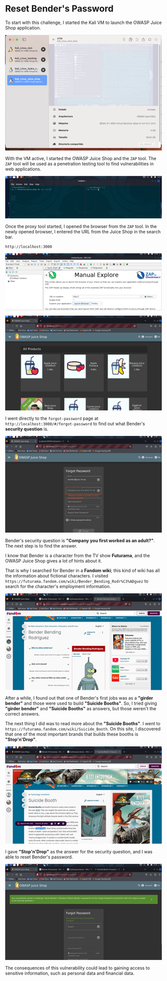 # Reset Bender's Password

To start with this challenge, I started the Kali VM to launch the OWASP Juice Shop application.

![Kali VM](imgs/bander_kali_vm.png)

With the VM active, I started the OWASP Juice Shop and the `ZAP` tool. The `ZAP` tool will be used as a penetration testing tool to find vulnerabilities in web applications.

![Start Juice Shop and ZAP](imgs/bender_start_app_zarp.png)

Once the proxy tool started, I opened the browser from the `ZAP` tool. In the newly opened browser, I entered the URL from the Juice Shop in the search bar.

```
http://localhost:3000
```

![Launch browser from ZAP](imgs/bender_brwser_lauch.png)

![Localhost](imgs/juice_sh_localhost.png)

I went directly to the `forgot-password` page at `http://localhost:3000/#/forgot-password` to find out what Bender's **security question** is.

![Security question](imgs/secure_question.png)

Bender's security question is **"Company you first worked as an adult?"**. The next step is to find the answer.

I know that Bender is a character from the TV show **Futurama**, and the OWASP Juice Shop gives a lot of hints about it.

That is why I searched for Bender in a **Fandom wiki**; this kind of wiki has all the information about fictional characters. I visited `https://futurama.fandom.com/wiki/Bender_Bending_Rodr%C3%ADguez` to search for the character's employment information.

![Bender wiki profile](imgs/bender_wikia.png)

After a while, I found out that one of Bender's first jobs was as a **"girder bender"** and those were used to build **"Suicide Booths"**. So, I tried giving **"girder bender"** and **"Suicide Booths"** as answers, but those weren't the correct answers.

The next thing I did was to read more about the **"Suicide Booths"**. I went to `https://futurama.fandom.com/wiki/Suicide_Booth`. On this site, I discovered that one of the most important brands that builds these booths is **"Stop'n'Drop"**.

![Booths wiki](imgs/futurama_wikia.png)

I gave **"Stop'n'Drop"** as the answer for the security question, and I was able to reset Bender's password.

![Bender password reset](imgs/challenge_success.png)

The consequences of this vulnerability could lead to gaining access to sensitive information, such as personal data and financial data.